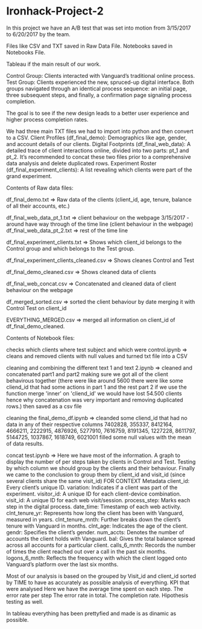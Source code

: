 # Ironhack-Project-2
In this project we have an A/B test that was set into motion from 3/15/2017 to 6/20/2017 by the team.

Files like CSV and TXT saved in Raw Data File.
Notebooks saved in Notebooks File.

Tableau if the main result of our work.

Control Group: Clients interacted with Vanguard’s traditional online process.
Test Group: Clients experienced the new, spruced-up digital interface.
Both groups navigated through an identical process sequence: an initial page, three subsequent steps, and finally, a confirmation page signaling process completion.

The goal is to see if the new design leads to a better user experience and higher process completion rates.

We had three main TXT files we had to import into python and then convert to a CSV.
Client Profiles (df_final_demo): Demographics like age, gender, and account details of our clients.
Digital Footprints (df_final_web_data): A detailed trace of client interactions online, divided into two parts: pt_1 and pt_2. It’s recommended to concat these two files prior to a comprehensive data analysis and delete duplicated rows. 
Experiment Roster (df_final_experiment_clients): A list revealing which clients were part of the grand experiment.

Contents of Raw data files:

df_final_demo.txt  => Raw data of the clients (client_id, age, tenure, balance of all their accounts, etc.)

df_final_web_data_pt_1.txt => client behaviour on the webpage 3/15/2017 - around have way through of the time line (client behaviour in the webpage)
df_final_web_data_pt_2.txt => rest of the time line

df_final_experiment_clients.txt => Shows which client_id belongs to the Control group and which belongs to the Test group.

df_final_experiment_clients_cleaned.csv => Shows cleanes Control and Test

df_final_demo_cleaned.csv => Shows cleaned data of clients

df_final_web_concat.csv => Concatenated and cleaned data of client behaviour on the webpage

df_merged_sorted.csv => sorted the client behaviour by date merging it with Control Test on client_id

EVERYTHING_MERGED.csv => merged all information on client_id of df_final_demo_cleaned.

Contents of Notebook files: 

checks which clients where test subject and which were control.ipynb => cleans and removed clients with null values and turned txt file into a CSV

cleaning and combining the different text 1 and text 2.ipynb => cleaned and concatenated part1 and part2 making sure we got all of the client behavirous together (there were like around 5600 there were like some cliend_id that had some actions in part 1 and the rest part 2 if we use the function merge 'inner' on 'cliend_id' we would have lost 54.500 clients hence why concatenation was very important and removing duplicated rows.) then saved as a csv file

cleaning the final_demo_df.ipynb => cleanded some cliend_id that had no data in any of their respective columns 7402828, 355337, 8412164, 4666211, 2222915, 4876926, 5277910, 7616759, 8191345, 1227228, 8611797, 5144725, 1037867, 1618749, 6021001 filled some null values with the mean of data results. 

concat test.ipynb => Here we have most of the information. A graph to display the number of per steps taken by clients in Control and Test. Testing by which column we should group by the clients and their behaviour. Finally we came to the conclusion to group them by client_id and visit_id (since several clients share the same visit_id)
FOR CONTEXT
Metadata
client_id: Every client’s unique ID.
variation: Indicates if a client was part of the experiment.
visitor_id: A unique ID for each client-device combination.
visit_id: A unique ID for each web visit/session.
process_step: Marks each step in the digital process.
date_time: Timestamp of each web activity.
clnt_tenure_yr: Represents how long the client has been with Vanguard, measured in years.
clnt_tenure_mnth: Further breaks down the client’s tenure with Vanguard in months.
clnt_age: Indicates the age of the client.
gendr: Specifies the client’s gender.
num_accts: Denotes the number of accounts the client holds with Vanguard.
bal: Gives the total balance spread across all accounts for a particular client.
calls_6_mnth: Records the number of times the client reached out over a call in the past six months.
logons_6_mnth: Reflects the frequency with which the client logged onto Vanguard’s platform over the last six months.

Most of our analysis is based on the grouped by Visit_id and client_id sorted by TIME to have as accurately as possible analysis of everything. 
KPI that were analysed 
Here we have the average time spent on each step.
The error rate per step
The error rate in total. 
The completion rate. 
Hipothesis testing as well.

In tableau everything has been prettyfied and made is as dinamic as possible.
